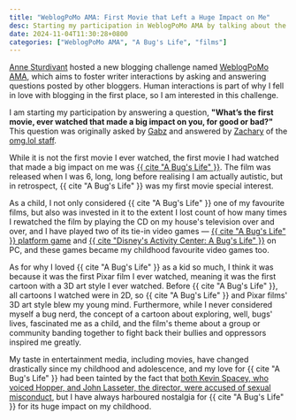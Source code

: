 ```yaml
---
title: "WeblogPoMo AMA: First Movie that Left a Huge Impact on Me"
desc: Starting my participation in WeblogPoMo AMA by talking about the first movie ever watched that made a big impact on me.
date: 2024-11-04T11:30:28+0800
categories: ["WeblogPoMo AMA", "A Bug's Life", "films"]
---
```


[Anne Sturdivant](https://anniegreens.lol) hosted a new blogging challenge named [WeblogPoMo AMA](https://weblogpomo.club/challenges), which aims to foster writer interactions by asking and answering questions posted by other bloggers. Human interactions is part of why I fell in love with blogging in the first place, so I am interested in this challenge.

I am starting my participation by answering a question, **"What’s the first movie, ever watched that made a big impact on you, for good or bad?"** This question was originally asked by [Gabz](https://gabz.blog/) and answered by [Zachary](https://blog.alpine.day/2024/11/weblogpomoama-2) of the [omg.lol staff](https://home.omg.lol/staff).

While it is not the first movie I ever watched, the first movie I had watched that made a big impact on me was [{{ cite "A Bug's Life" }}](https://en.wikipedia.org/wiki/A_Bug%27s_Life). The film was released when I was 6, long, long before realising I am actually autistic, but in retrospect, {{ cite "A Bug's Life" }} was my first movie special interest.

As a child, I not only considered {{ cite "A Bug's Life" }} one of my favourite films, but also was invested in it to the extent I lost count of how many times I rewatched the film by playing the CD on my house's television over and over, and I have played two of its tie-in video games — [{{ cite "A Bug's Life" }} platform game](https://en.wikipedia.org/wiki/A_Bug%27s_Life_(video_game)) and [{{ cite "Disney's Activity Center: A Bug's Life" }}](https://en.wikipedia.org/wiki/Disney%27s_Activity_Center) on PC, and these games became my childhood favourite video games too.

As for why I loved {{ cite "A Bug's Life" }} as a kid so much, I think it was because it was the first Pixar film I ever watched, meaning it was the first cartoon with a 3D art style I ever watched. Before {{ cite "A Bug's Life" }}, all cartoons I watched were in 2D, so {{ cite "A Bug's Life" }} and Pixar films' 3D art style blew my young mind. Furthermore, while I never considered myself a bug nerd, the concept of a cartoon about exploring, well, bugs' lives, fascinated me as a child, and the film's theme about a group or community banding together to fight back their bullies and oppressors inspired me greatly.

My taste in entertainment media, including movies, have changed drastically since my childhood and adolescence, and my love for {{ cite "A Bug's Life" }} had been tainted by the fact that [both Kevin Spacey, who voiced Hopper, and John Lasseter, the director, were accused of sexual misconduct](https://therottenappl.es/result/movie/9487/A-Bug's-Life), but I have always harboured nostalgia for {{ cite "A Bug's Life" }} for its huge impact on my childhood.
